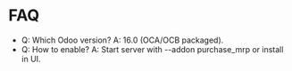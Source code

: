 # FAQ

- Q: Which Odoo version? A: 16.0 (OCA/OCB packaged).
- Q: How to enable? A: Start server with --addon purchase_mrp or install in UI.
